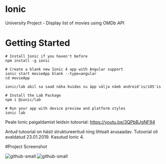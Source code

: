 # Ionic
University Project - Display list of movies using OMDb API

# Getting Started

```
# Install Ionic if you haven't before
npm install -g ionic
 
# Create a blank new Ionic 4 app with Angular support
ionic start movieApp blank --type=angular
cd movieApp

ionic/lab abil sa saad näha kuidas su äpp välja näeb android'is/iOS'is

# Install the Lab Package
npm i @ionic/lab

# Run your app with device preview and platform styles
ionic lab
```

Peale Ionic paigaldamist leidsin tutoorial: https://youtu.be/3QPbBJgNF94

Antud tutoorial on hästi struktureeritud ning lihtsalt arusaadav. Tutoorial oli avaldatud 23.01.2019. Kasutud Ionic 4.

#Project Screenshot

![github-small](https://i.imgur.com/0Z1a8dX.png)
![github-small](https://i.imgur.com/PnAj0oZ.png)

